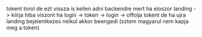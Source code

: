 
tokent torol de ezt vissza is kellen adni backendre mert ha eloszor 
landing -> kiirja hiba viszont ha 
login -> token -> login -> offolja tokent de ha ujra landing bejelentkezes nelkul akkor beengedi
(sztem magyarul nem kapja meg a token)